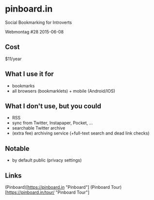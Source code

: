 # pinboard.in
Social Bookmarking for Introverts

Webmontag #28 2015-06-08

## Cost
$11/year

## What I use it for
- bookmarks
- all browsers (bookmarklets) + mobile (Android/IOS)

## What I don't use, but you could
- RSS
- sync from Twitter, Instapaper, Pocket, ...
- searchable Twitter archive
- (extra fee) archiving service (+full-text search and dead link checks)

## Notable
- by default public (privacy settings)

## Links
(Pinboard)[https://pinboard.in "Pinboard"]
(Pinboard Tour)[https://pinboard.in/tour/ "Pinboard Tour"]


